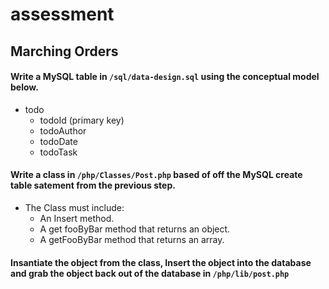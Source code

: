 # assessment  
## Marching Orders
#### Write a MySQL table in `/sql/data-design.sql` using the conceptual model below.
* todo
  * todoId (primary key)
  * todoAuthor 
  * todoDate
  * todoTask
#### Write a class in `/php/Classes/Post.php`  based of off the MySQL create table satement from the previous step.
  * The Class must include:
    * An Insert method.
    * A get fooByBar method that returns an object.
    * A getFooByBar method that returns an array.
#### Insantiate the object from the class, Insert the object into the database and grab the object back out of the database in `/php/lib/post.php` 
 
